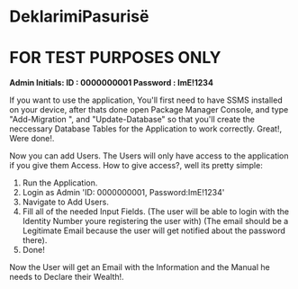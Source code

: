 # DeklarimiPasurisë

# FOR TEST PURPOSES ONLY
**Admin Initials: 
ID : 0000000001
Password : ImE!1234**



If you want to use the application, You'll first need to have SSMS installed on your device, after thats done open Package Manager Console, and type "Add-Migration <your-migration-name>", and "Update-Database" so that you'll create the neccessary Database Tables for the Application to work correctly. Great!, Were done!. 

Now you can add Users. The Users will only have access to the application if you give them Access. How to give access?, well its pretty simple:
  1. Run the Application.
  2. Login as Admin 'ID: 0000000001,  Password:ImE!1234'
  3. Navigate to Add Users.
  4. Fill all of the needed Input Fields. (The user will be able to login with the Identity Number youre registering the user with) (The email should be a Legitimate Email because the user will get notified about the password there).
  5. Done!

Now the User will get an Email with the Information and the Manual he needs to Declare their Wealth!.
